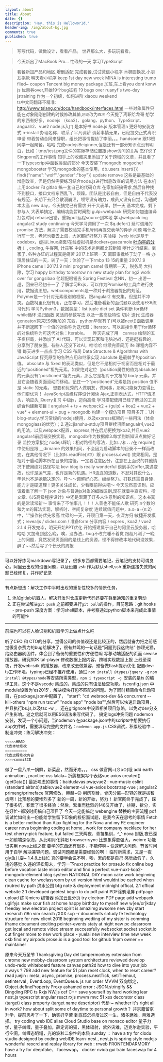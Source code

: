 ```yaml
---
layout: about
title: About
date: {}
description: 'Hey, this is Hellowor1d.'
header-img: /img/about-bg.jpg
comments: true
published: true
---
```



>写写代码，做做设计，看看产品。
>世界那么大，多玩玩看看。

> 今天新出了MacBook Pro...
> 忙碌的一天
>学习TypeScript

>套餐新加产品和地区,增删适配
>完成套餐,试试微信小程序
>木樨园换衣,小朋友捐款
>明天看小程序
>keep 1st day
>new week
> MINA is interesting
>trump flied~
>coupon
>Tencent big money package
>加班,车上看you dont konw js
>优惠券over,开始19个bug征程
>19 bugs over
>ruanyf's two-day jstraining
>作为一个初级，如何进阶
>xiaoxu
>weekend  
> ts中文网翻译不精准: http://www.tslang.cn/docs/handbook/interfaces.html
一些对象属性只能在对象刚刚创建的时候修改其值,`刚刚`改为`首次`
>今天提了离职给龙哥
>想学的东西有好多，nodejs （koa2）、golang、python、TypeScript、angualr2、vue2
>node.js入门  是本好书
>node.js 版本管理n 更好的安装方式 n-install
>办理名称，联系了平凡调薪
>调薪事情无果，已经提交正式离职申请
>带着劳动合同来辞职，组长把事情提给了李丽。。。handsome
>跟13班同学一起聚餐，哈哈
>完成nodejsBeiginner,但是还有一部分知识点没有明白，比如：tmp/test.png文件的实际存储位置跟show访问的关系
>杰仔说了Singpore的工作事情
>知乎上的收藏夹里添加了关于跨域的文章，并且看了一下typescript中函数类型的部分
>今天安装了mongodb  mogochef mongobooster 学习,mongodb的基本使用，db.users.insert({})  find({"name":"wolf","gender":"boy"})  update  remove
>这些是最基础的增删改查，但是仍然需要练习结合node.js进行增删改查的调用方法
>在本机上用docker 和 gitlab 搞一套自己的代码仓库
>在家加班搞需求,然后各种找不到接口，接口文档东西乱飞，烦躁。团队是比较自由，但是自由不代表没有规范，长期下去只会散漫崩溃，领导没有魄力，成员又没有自觉，沟通成本太高
>new day，今天搞完已有需求
>开干大表单，拼一天
>基本完成，剩下参与人
>大表单搞定，编辑功能暂时阉割
>gulp+webpack  研究如何加速编译打包时间
>rebase出错，重新pull远程source到本地
>学习webpack ing
>angular2 study continuing
>今天学习调用了一次 $q.defer()  延时调用的 promise 方法，解决了需要校验完手机号码再提交表单的异步 问题
>喀什之行前一天，老爸也要去上海，大家都好好努力
>实验楼（web ide是基于codebox，虚拟Linux桌面/在线虚拟机是docker+guacamole [叶向宇的分析 ](https://www.zhihu.com/people/xi-li-yixia-xia/activities)）, coding, 牛客网, 计蒜客 中的技术运用都比较新颖
>喀什之行结束，到家了.
>各种办证的过程真是痛苦
>2017上班第一天
>离职审批终于动了一格
>办理居住证的一天，转了一天；体验了一下rmbp 13 15的重量
>2007.1.9 iPhone came ! 2017.1.9 mini program came!
>假期第一天，税务局
>大扫除，学习
>happy birthday tomorrow nn
>new study plan for ng2
> work over for gongsibao
> 亿超配眼镜去
> Spring Festival
> 念NN，初一
> 出游一趟，回来已经初十一了
> 了解学习Rxjs，可以作为Promise的工具库进行使用，数据流思想。webcomponents是一种对于浏览器提出的规范。Polymer是一个针对元素级别的框架，跟angular2
> 有交集，但是并不冲突。函数柯里化很有用，正在学习，然后准备看新的面试题以及使用ES6练习代码
> 学习Python3，数据类型：list tuple dict set 条件判断 for循环 while循环 递归函数  灵活的参数写法 以及一些高级特性 切片 迭代 生成器geneator(原来ES6新加的
> 东西，python早就有了)可以被next()函数调用并不断返回下一个值的对象称为迭代器：Iterator。可以直接作用于for循环的对象统称为可迭代对象：Iterable。
>　昨天完成了用　canvas 绘制的五子棋棋局，并添加了 AI 代码，可以实现玩家和电脑对战，还是挺有趣的，分享到了朋友圈，有些人还没下过AI，哈哈哈
> 继续完善简历
> ife 课程内容不错
> 每天进步一点点:学习 CSS 布局
> Data Structure  & Algorithms with JavaScript 
> 探究原型的各种应用和继承实现
> absolute 是最棘手的position值。 absolute 与 fixed 的表现类似，但是它不是相对于视窗而是相对于最近的“positioned”祖先元素。如果绝对定位（position属性的值为absolute）的元素没有“positioned”祖先元素，那么它是相对于文档的 body 元素，并且它会随着页面滚动而移动。记住一个“positioned”元素是指 position 值不是 static 的元素。
>想要和优秀的人做朋友，做同事，那就只能努力变得比他们更优秀！
>JavaScript高级程序设计阅读
>Ajax,正则表达式，HTTP请求头，响应头,jQuery复习
>中级js，迈向高级
>学习搭配使用已经了解过的工具综合构建新项目！angular4 + ts + webpack2 + (gulp) + koa2 + vue2 + vue* + element-ui + pug + mongodb 构建一个模仿项目
>项目多开：1.N-blog-study.学习常规的nodejs使用，以及express框架的一些用法（体会mongoglass的优势）；2.通过jianshu-stduy项目继续巩固angualr4,vue2的用法，以及webpack配置，express,并在后期更换为koa2,并且vue2 angular4前后端交换实现，mongodb作为数据库3.每学到新知识点做好记录
>监控方案拟定
> nodejs踩坑：相对路径的写法，比如`./`和`../`在 require() 中使用是跟 __dirname 的效果相同，不会因为启动脚本的目录不一样而改变，在其他情况下（比如fs.readFile()中）跟 process.cwd() 效果相同，是相对于启动脚本所在目录的路径。一定要注意区分，注意在上面说的其他情况下使用绝对路径写法
> kov-blog is really wonderful
> 谈到手的offer,突遇变故，也许是运气差，也许是新的机遇。HR连连的道歉，不忍对其说什么，毕竟也不是她能决定的。呼～～调整好心态，继续努力。打铁还需自身硬，能力才是硬道理！更多关注成长，少看眼前得失吧～
> 今天忽然意识到，应该着重了解一下 json 对象与普通js对象的细微区别,现在就着手查资料，攒文章.《JS高级程序设计》中还是潜藏了好多未注意到的知识点。这本书真的是常读常新～
> 事情来了不怕事儿！！！人善也不能任人欺
> 研究:n个数的和为m的算法实现，解析时、空间复杂度
> 连续赋值问题中，a.x=a={n:2}中，"."操作符优先级高
> 忙碌的一天，开项目第一天，夜深方归
> 敏捷开发模式；revealjs / slides.com / 准备form 分享内容 / expres , koa2 / vue2
> 2.1.4 开发完毕，明天开始PPT优化
> 开始搭建属于自己的阿里云服务器，哈哈哈
> 又加班到这么晚，唉，没办法，bug不改完睡不着觉
> 跟超凡测了一晚上的问题，竟然发现页面用的是线上的资源，怪不得修改本地代码没效果，醉了~~然后写了个长长的周报
*** 
可以好好练习markdown写记录了，很多东西都需要笔记，云笔记的支持可谓良心。阿里云出现的设置问题，以及设置 *zsh* 作为默认shell,ssh 重新连接失效的问题已经修复，并作好记录
***
有点新想法：解决工作中平时出现的重复性较多的情景任务，
1. 添加gitlab机器人，解决开发时仓库更新代码还要在群里通知的重复劳动
2. 正在尝试解决`git push` 之前都要进行`git pull`的操作，目前思路：git hooks - pre-push 深度方案：学习shell脚本，并考察通过python脚本来完成此事情的可能性
***
前端也可以在人脸识别和机器学习上做点什么吧

听了CEO 和 CTO的分享，觉得公司的价值观还是比较正的，然后就奋力把之前感觉很复杂费力的bug给解决了，很有共鸣的一句话是“问题到我这终结”
修理光猫，给路由器刷固件，体会到了备份的重要性和方便性啊
写移动端适配的页面
sewise播放器，研究SDK
tal-player 修改数据上报内容，跨域实现数据上报
上线至深夜，开发web-sdk 的播放器，改来改去做兼容，预备做flash提示优化
配置dev-ts工作环境，typings已经不推荐使用，通过 `npm install @types/jquery -g`  `npm install @types/node`等安装所需类型，`npm i typescript -g `安装的是ts 的编译工具，这个不是vscode 集成的，集成的只有语法检查功能。tsconfig.json 中module设置为‘es2015’，解决模块打包不匹配的问题。为了同时精简命令启动项目，在package,json中配置了， "start": "cd webroot-dev && concurrent --kill-others \"npm run tsc:w\" \"node app\" \"node bs\"",然后可以快速启动项目，并且执行bs.js,以及tsc -w ， 还在gitignore中设置相关项目忽略，以免对dev分支产生影响。这之后就可以用ES6语法来写代码了。
搞定logs冲突问题
nodemon 安装，发现一个小问题，当nodemon 在package.json中的scripts中想要执行app文件时，需要填写完整的文件名：`nodemon app.js`
CSS调试，积累经验中...
制造冲突：练习解决冲突：
```js
<<<<<HEAD
代表本地修改
==========
代表远程修改内容
>>>>commitID
```
做了一盘八爪一锅鲜，新菜品，然而牙疼。。。
css 做官网~(⊙o⊙)哦
add earth animation , practice css 
lalala~ 折腾框架写个表格vue axios created(){getData()} 
最近考虑的事情：baidu:lavas pwa;vue2 : vue-music eslint (standard airbnb);table:vue2 elemetn-ui vue-axios bootstrap-vue ; angular2 primeng/primeface 
官网修改，赫赫~🙃
削肉割骨，骨肉分离--形容的就是拔智齿啊！比预想的要惨烈多了
新的一周，新的开始，努力！
新官网终于完成了，踩了很多坑，积累了很多经验；然后，繁重而猛烈的148又开始了，排期，拆分，实在好忙~都没时间搞自己项目了
今天一定能搞定 webengine 替换的主要流程
pdf调试忙如何出一份能给学生留下印象的校招面试题，是我今天在思考的事情
Fetch is a better method than Ajax
fighting for the Nova and my FE engineer career
nova beginning
coding at home , work for company
necklace for her
test cherry-pick feature, but failed
三天两夜，青苗集训，^_^
nova 封版,夜已深
一如前端深似海，从此明月化斜阳
browser-sync 比想象得更强大，weinre 功能很实用
nova上线之夜
要学的东西还有很多，不能停啊~
快速解决问题，节省时间用于自学
解决兼容问题，调试问题都是需要经验的啊！
临时新需求，又是一夜
gly鱼儿耍~
1.4.8上线忙
真的要学会说不啊，唉，累的都是自己
感觉放假了，久违的感觉
久违的轻松周末，学习一下nuxt
practice for prose.io
fix online bug 
before vocation
taste micro editor and find a perfect vue-nuxt-koa2-mongodb-element blog system
NATIONAL DAY
moon cake
work beginning
clean cache for weclassroom by url version
html wouldnt be cached when routred by path
滨水公园
bfg note & deployment midnight
officaL 2.1
offical website 2.1 developed
geetest
begin to do pdf paint
PDF涂鸦滚屏
pdfpage upload
练习micro 编辑器
添加云盘分页
try electron
PDF page add webpack uglifyjs 
make sour fish at home
happy birthday to myself
new w[ee/or]kday
freeday
new electron project
spirit is amazimg awsome
new zby start 
research i18n 
vim search  /XXX   scp -r  documents
sntudy fe technology structure for new client
2018 beginning
wediing of my sister is comming
iframe document
exciting pointer-events
staty at night 
new pc classroom get local and remote video stream successfully
websocket socket socket.io
cut finger
move to new work place - yuelai
new interview time 
new week okb
find my airpods
prose.io is a good tool for github
1npm owner == maintainer

原来今天万圣节
Thanksgiving Day
del tampermonkey extension from chrome
new mobby-classroom system architecture reviewed
develop undo-redo whiteboard feature
canvas path2d
how to dive into your job always ?
798
add new feature for 51 plan
reset clock, when to reset career?
read juejin : meta, async, promise, process.nextTick, setiTiemout, setInterval , EventLoop, EventQueue. js run order
MVVM 双向绑定， Object.defineProperty   Proxy
ashamed error : JSON.stringify    &&  
Dingding RPC ts Rxjs NW.js cef C++
save yourself by hard working
lear nest.js typescript angular react rxjs mvvm mvc
51 xes decorator class (target)  class property (target name descriptor)
代桥·~
whether it's right all in work? how about split some of daytime to personal growth？
非京籍留京升学，提前思考了一下，确实好辛苦
到底该怎样度过这一生，诸多磨难，两难选择。
try coding web IDE alias Cloud Studio base on monaco editor
量子力学，量子纠缠，量子叠加，薛定谔的猫，黑体辐射，紫外灾难，迈克尔逊实验，平行空间，纠缠态坍塌，光的波粒二象性的本质
sunday ： have a try for clodu studio designed by coding
webIDE
learn-nest , nest.js is spring style nodejs
wonderful reocrd and replay library for web : rrweb
FRONTENDARMORY
have a try for deepfake、 faceswap， docker nvida gui
train faceswap for 4 hours 